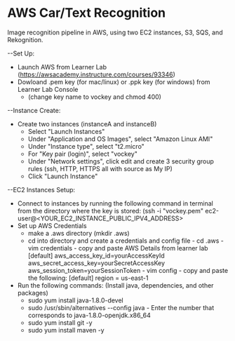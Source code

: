 # AWS Car/Text Recognition
Image recognition pipeline in AWS, using two EC2 instances, S3, SQS, and Rekognition.

--Set Up:
- Launch AWS from Learner Lab (https://awsacademy.instructure.com/courses/93346)
- Dowloand .pem key (for mac/linux) or .ppk key (for windows) from Learner Lab Console
    - (change key name to vockey and chmod 400)

--Instance Create:
- Create two instances (instanceA and instanceB)
    - Select "Launch Instances"
    - Under "Application and OS Images", select "Amazon Linux AMI" 
    - Under "Instance type", select "t2.micro"
    - For "Key pair (login)", select "vockey"
    - Under "Network settings", click edit and create 3 security group rules (ssh, HTTP, HTTPS all with source as My IP)
    - Click "Launch Instance"

--EC2 Instances Setup:
- Connect to instances by running the following command in terminal from the directory where the key is stored: 
(ssh -i "vockey.pem" ec2-user@<YOUR_EC2_INSTANCE_PUBLIC_IPV4_ADDRESS>
- Set up AWS Credentials
    - make a .aws directory (mkdir .aws)
    - cd into directory and create a credentials and config file
          - cd .aws
          - vim credentials
              - copy and paste AWS Details from learner lab
                  [default]
                  aws_access_key_id=yourAccessKeyId
                  aws_secret_access_key=yourSecretAccessKey
                  aws_session_token=yourSessionToken
          - vim config
              - copy and paste the following:
                  [default]
                  region = us-east-1
- Run the following commands:
    (Install java, dependencies, and other packages)
    - sudo yum install java-1.8.0-devel
    - sudo /usr/sbin/alternatives --config java
          - Enter the number that corresponds to java-1.8.0-openjdk.x86_64
    - sudo yum install git -y
    - sudo yum install maven -y


